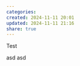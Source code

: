 ```yaml
---
categories: 
created: 2024-11-11 20:01
updated: 2024-11-11 21:16
share: true
---
```

Test 

asd 
asd 